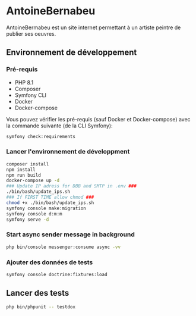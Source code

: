 # AntoineBernabeu

AntoineBermabeu est un site internet permettant à un artiste peintre de publier ses oeuvres.

## Environnement de développement

### Pré-requis

* PHP 8.1
* Composer
* Symfony CLI
* Docker
* Docker-compose

Vous pouvez vérifier les pré-requis (sauf Docker et Docker-compose) avec la commande suivante (de la CLI Symfony):

```bash
symfony check:requirements
```

### Lancer l'environnement de développment

```bash
composer install
npm install
npm run build
docker-compose up -d
### Update IP adress for DBB and SMTP in .env ###
./bin/bash/update_ips.sh
### If FIRST TIME allow chmod ###
chmod +x ./bin/bash/update_ips.sh
symfony console make:migration
synfony console d:m:m
symfony serve -d
```

### Start async sender message in background ###
```bash
php bin/console messenger:consume async -vv
```

### Ajouter des données de tests

```bash
symfony console doctrine:fixtures:load
```

## Lancer des tests

```bash
php bin/phpunit -- testdox
```

###